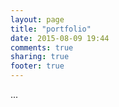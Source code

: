 ```yaml
---
layout: page
title: "portfolio"
date: 2015-08-09 19:44
comments: true
sharing: true
footer: true
---
```

...
